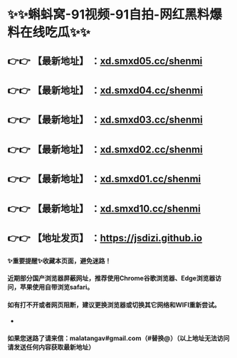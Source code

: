 # :sparkles::sparkles:蝌蚪窝-91视频-91自拍-网红黑料爆料在线吃瓜:sparkles::sparkles:
:point_right::point_right: 【最新地址】 ：[xd.smxd05.cc/shenmi](https://xd.smxd05.cc/shenmi/)
 ------
:point_right::point_right: 【最新地址】 ：[xd.smxd04.cc/shenmi](https://xd.smxd04.cc/shenmi/)
 ------
:point_right::point_right: 【最新地址】 ：[xd.smxd03.cc/shenmi](https://xd.smxd03.cc/shenmi/)
 ------
:point_right::point_right: 【最新地址】 ：[xd.smxd02.cc/shenmi](https://xd.smxd02.cc/shenmi/)
 ------
:point_right::point_right: 【最新地址】 ：[xd.smxd01.cc/shenmi](https://xd.smxd01.cc/shenmi/)
 ------
:point_right::point_right: 【最新地址】 ：[xd.smxd10.cc/shenmi](https://xd.smxd10.cc/shenmi/)
 ------
:point_right::point_right: 【地址发页】 ：https://jsdizi.github.io
 ------
 #### :sparkles:重要提醒:sparkles:收藏本页面，避免迷路！
#### 近期部分国产浏览器屏蔽网址，推荐使用Chrome谷歌浏览器、Edge浏览器访问，苹果使用自带浏览safari。
#### 如有打不开或者网页阻断，建议更换浏览器或切换其它网络和WIFI重新尝试。
-
#### 如果您迷路了请来信：malatangav#gmail.com（#替换@）（以上地址无法访问请发送任何内容获取最新地址）
